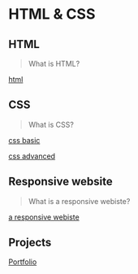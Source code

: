 # HTML & CSS

## HTML

> What is HTML?

[html](../materials/html.md)

## CSS

> What is CSS?

[css basic](../materials/css-basic.md)

[css advanced](../materials/css-advanced.md)

## Responsive website

> What is a responsive webiste?

[a responsive webiste](../materials/responsive.md)

## Projects

[Portfolio](../deliverables/portfolio.md)
